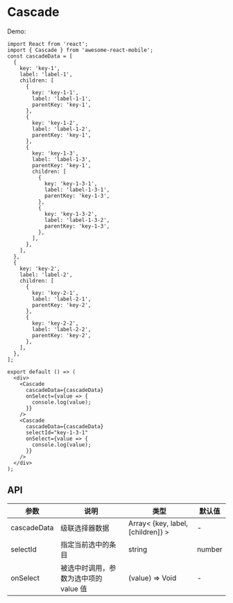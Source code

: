 # Cascade

Demo:

```tsx
import React from 'react';
import { Cascade } from 'awesome-react-mobile';
const cascadeData = [
  {
    key: 'key-1',
    label: 'label-1',
    children: [
      {
        key: 'key-1-1',
        label: 'label-1-1',
        parentKey: 'key-1',
      },
      {
        key: 'key-1-2',
        label: 'label-1-2',
        parentKey: 'key-1',
      },
      {
        key: 'key-1-3',
        label: 'label-1-3',
        parentKey: 'key-1',
        children: [
          {
            key: 'key-1-3-1',
            label: 'label-1-3-1',
            parentKey: 'key-1-3',
          },
          {
            key: 'key-1-3-2',
            label: 'label-1-3-2',
            parentKey: 'key-1-3',
          },
        ],
      },
    ],
  },
  {
    key: 'key-2',
    label: 'label-2',
    children: [
      {
        key: 'key-2-1',
        label: 'label-2-1',
        parentKey: 'key-2',
      },
      {
        key: 'key-2-2',
        label: 'label-2-2',
        parentKey: 'key-2',
      },
    ],
  },
];

export default () => (
  <div>
    <Cascade
      cascadeData={cascadeData}
      onSelect={value => {
        console.log(value);
      }}
    />
    <Cascade
      cascadeData={cascadeData}
      selectId="key-1-3-1"
      onSelect={value => {
        console.log(value);
      }}
    />
  </div>
);
```

## API

| 参数        | 说明                                  | 类型                              | 默认值 |
| ----------- | ------------------------------------- | --------------------------------- | ------ |
| cascadeData | 级联选择器数据                        | Array< {key, label, [children]} > | -      |
| selectId    | 指定当前选中的条目                    | string                            | number | - |
| onSelect    | 被选中时调用，参数为选中项的 value 值 | (value) => Void                   | -      |
